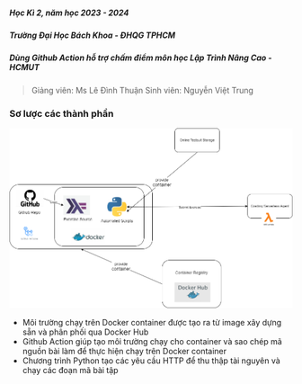 ##### Học Kì 2, năm học 2023 - 2024
##### Trường Đại Học Bách Khoa - ĐHQG TPHCM

##### Dùng Github Action hỗ trợ chấm điểm môn học Lập Trình Nâng Cao - HCMUT

> Giảng viên: Ms Lê Đình Thuận
> Sinh viên: Nguyễn Việt Trung

### Sơ lược các thành phần
![kiến trúc](/assets/arch.png "Kiến Trúc")
- Môi trường chạy trên Docker container được tạo ra từ image xây dựng sẵn và phân phối qua Docker Hub
- Github Action giúp tạo môi trường chạy cho container và sao chép mã nguồn bài làm để thực hiện chạy trên Docker container
- Chương trình Python tạo các yêu cầu HTTP để thu thập tài nguyên và chạy các đoạn mã bài tập
